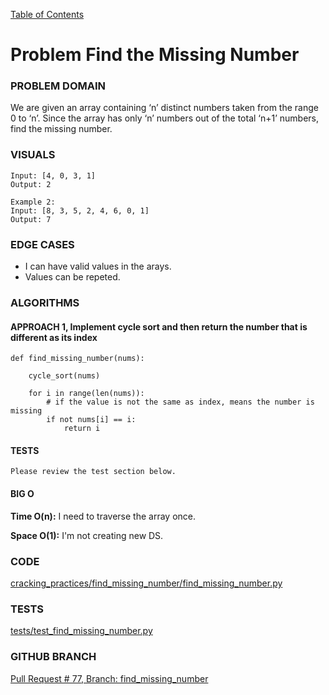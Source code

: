 [Table of Contents](../../README.md)

# Problem Find the Missing Number

### PROBLEM DOMAIN
We are given an array containing ‘n’ distinct numbers taken from the range 0 to ‘n’. Since the array has only ‘n’ numbers out of the total ‘n+1’ numbers, find the missing number.

### VISUALS

```
Input: [4, 0, 3, 1]
Output: 2

Example 2:
Input: [8, 3, 5, 2, 4, 6, 0, 1]
Output: 7

```

### EDGE CASES

- I can have valid values in the arays.
- Values can be repeted.

### ALGORITHMS

#### APPROACH 1, Implement cycle sort and then return the number that is different as its index

```
def find_missing_number(nums):

    cycle_sort(nums)

    for i in range(len(nums)):
        # if the value is not the same as index, means the number is missing
        if not nums[i] == i:
            return i
```

#### TESTS

```
Please review the test section below.
```

#### BIG O

**Time O(n):** I need to traverse the array once.

**Space O(1):** I'm not creating new DS.

### CODE

[cracking_practices/find_missing_number/find_missing_number.py](find_missing_number.py)

### TESTS

[tests/test_find_missing_number.py](../../tests/test_find_missing_number.py)

### GITHUB BRANCH

[Pull Request # 77, Branch: find_missing_number](https://github.com/ilealm/cracking-practices/pull/77)
